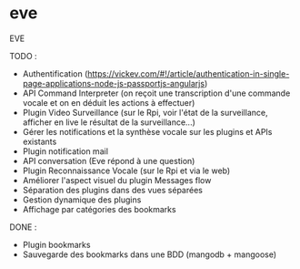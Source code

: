 eve
===

EVE


TODO : 



- Authentification (https://vickev.com/#!/article/authentication-in-single-page-applications-node-js-passportjs-angularjs)
- API Command Interpreter (on reçoit une transcription d'une commande vocale et on en déduit les actions à effectuer)
- Plugin Video Surveillance (sur le Rpi, voir l'état de la surveillance, afficher en live le résultat de la surveillance...)
- Gérer les notifications et la synthèse vocale sur les plugins et APIs existants
- Plugin notification mail
- API conversation (Eve répond à une question)
- Plugin Reconnaissance Vocale (sur le Rpi et via le web)
- Améliorer l'aspect visuel du plugin Messages flow
- Séparation des plugins dans des vues séparées
- Gestion dynamique des plugins
- Affichage par catégories des bookmarks


DONE :
- Plugin bookmarks
- Sauvegarde des bookmarks dans une BDD (mangodb + mangoose)